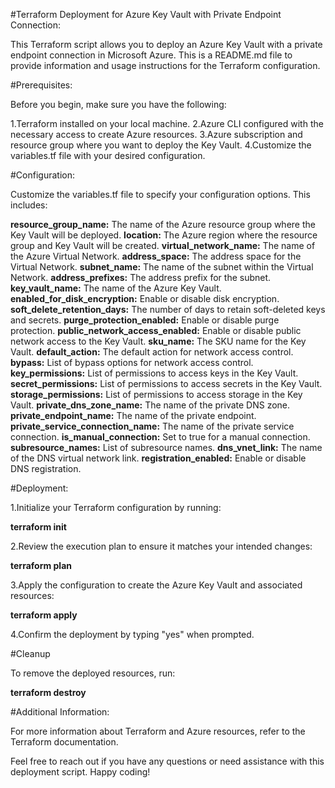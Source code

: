 #Terraform Deployment for Azure Key Vault with Private Endpoint Connection:

This Terraform script allows you to deploy an Azure Key Vault with a private endpoint connection in Microsoft Azure. This is a README.md file to provide information and usage instructions for the Terraform configuration.

#Prerequisites:

Before you begin, make sure you have the following:

1.Terraform installed on your local machine.
2.Azure CLI configured with the necessary access to create Azure resources.
3.Azure subscription and resource group where you want to deploy the Key Vault.
4.Customize the variables.tf file with your desired configuration.

#Configuration:

Customize the variables.tf file to specify your configuration options. This includes:

**resource_group_name:** The name of the Azure resource group where the Key Vault will be deployed.
**location:** The Azure region where the resource group and Key Vault will be created.
**virtual_network_name:** The name of the Azure Virtual Network.
**address_space:** The address space for the Virtual Network.
**subnet_name:** The name of the subnet within the Virtual Network.
**address_prefixes:** The address prefix for the subnet.
**key_vault_name:** The name of the Azure Key Vault.
**enabled_for_disk_encryption:** Enable or disable disk encryption.
**soft_delete_retention_days:** The number of days to retain soft-deleted keys and secrets.
**purge_protection_enabled:** Enable or disable purge protection.
**public_network_access_enabled:** Enable or disable public network access to the Key Vault.
**sku_name:** The SKU name for the Key Vault.
**default_action:** The default action for network access control.
**bypass:** List of bypass options for network access control.
**key_permissions:** List of permissions to access keys in the Key Vault.
**secret_permissions:** List of permissions to access secrets in the Key Vault.
**storage_permissions:** List of permissions to access storage in the Key Vault.
**private_dns_zone_name:** The name of the private DNS zone.
**private_endpoint_name:** The name of the private endpoint.
**private_service_connection_name:** The name of the private service connection.
**is_manual_connection:** Set to true for a manual connection.
**subresource_names:** List of subresource names.
**dns_vnet_link:** The name of the DNS virtual network link.
**registration_enabled:** Enable or disable DNS registration.

#Deployment:

1.Initialize your Terraform configuration by running:

**terraform init**

2.Review the execution plan to ensure it matches your intended changes:

**terraform plan**

3.Apply the configuration to create the Azure Key Vault and associated resources:

**terraform apply**

4.Confirm the deployment by typing "yes" when prompted.

#Cleanup

To remove the deployed resources, run:

**terraform destroy**

#Additional Information:

For more information about Terraform and Azure resources, refer to the Terraform documentation.

Feel free to reach out if you have any questions or need assistance with this deployment script. Happy coding!
